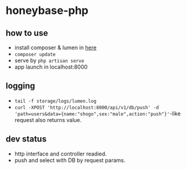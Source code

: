 # honeybase-php

## how to use
- install composer & lumen in [here](http://lumen.laravel.com/docs/installation#install-composer)
- `composer update`
- serve by `php artisan serve`
- app launch in localhost:8000

## logging
- `tail -f storage/logs/lumen.log`
- `curl -XPOST 'http://localhost:8000/api/v1/db/push' -d 'path=users&data={name:"shogo",sex:"male",action:"push"}'`-like request also returns value.

## dev status
- http interface and controller readied.
- push and select with DB by request params.
